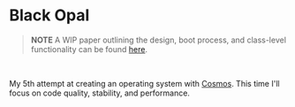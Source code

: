 # Black Opal
> **NOTE**
> A WIP paper outlining the design, boot process, and class-level functionality can be found [here](https://github.com/MEMESCOEP/BlackOpal/wiki/).
<br/>

My 5th attempt at creating an operating system with [Cosmos](https://github.com/CosmosOS/Cosmos). This time I'll focus on code quality, stability, and performance.

